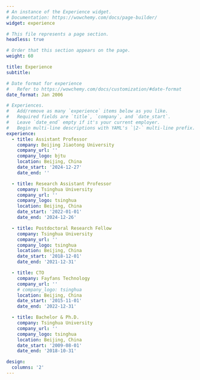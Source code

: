 ```yaml
---
# An instance of the Experience widget.
# Documentation: https://wowchemy.com/docs/page-builder/
widget: experience

# This file represents a page section.
headless: true

# Order that this section appears on the page.
weight: 60

title: Experience
subtitle:

# Date format for experience
#   Refer to https://wowchemy.com/docs/customization/#date-format
date_format: Jan 2006

# Experiences.
#   Add/remove as many `experience` items below as you like.
#   Required fields are `title`, `company`, and `date_start`.
#   Leave `date_end` empty if it's your current employer.
#   Begin multi-line descriptions with YAML's `|2-` multi-line prefix.
experience:
  - title: Assistant Professor
    company: Beijing Jiaotong University
    company_url: ''
    company_logo: bjtu
    location: Beijing, China
    date_start: '2024-12-27'
    date_end: ''

  - title: Research Assistant Professor
    company: Tsinghua University
    company_url: ''
    company_logo: tsinghua
    location: Beijing, China
    date_start: '2022-01-01'
    date_end: '2024-12-26'

  - title: Postdoctoral Research Fellow
    company: Tsinghua University
    company_url: ''
    company_logo: tsinghua
    location: Beijing, China
    date_start: '2018-12-01'
    date_end: '2021-12-31'

  - title: CTO
    company: Fayfans Technology
    company_url: ''
    # company_logo: tsinghua
    location: Beijing, China
    date_start: '2015-11-01'
    date_end: '2022-12-31'

  - title: Bachelor & Ph.D.
    company: Tsinghua University
    company_url: ''
    company_logo: tsinghua
    location: Beijing, China
    date_start: '2009-08-01'
    date_end: '2018-10-31'

design:
  columns: '2'
---
```

